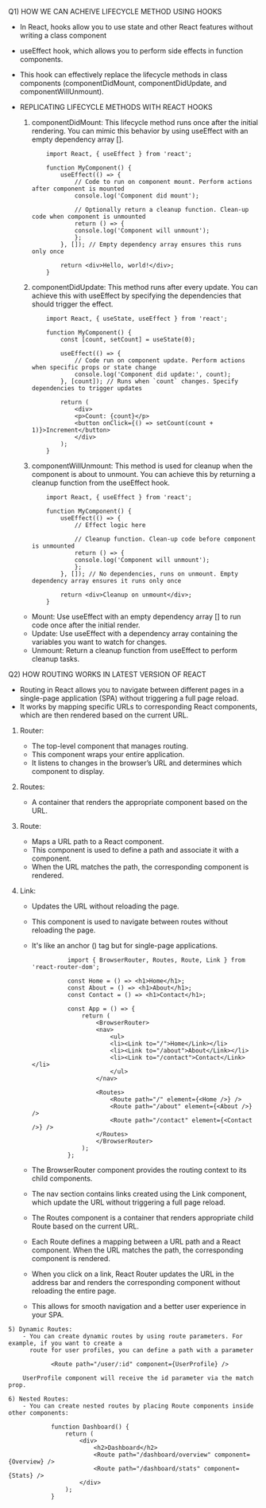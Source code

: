 Q1) HOW WE CAN ACHEIVE LIFECYCLE METHOD USING HOOKS 
   - In React, hooks allow you to use state and other React features without writing a class component
   - useEffect hook, which allows you to perform side effects in function components. 
   - This hook can effectively replace the lifecycle methods in class components (componentDidMount, 
   componentDidUpdate, and componentWillUnmount).

   - REPLICATING LIFECYCLE METHODS WITH REACT HOOKS
   
     1) componentDidMount: This lifecycle method runs once after the initial rendering. You can mimic this behavior by using useEffect with an empty dependency array [].

                import React, { useEffect } from 'react';

                function MyComponent() {
                    useEffect(() => {
                        // Code to run on component mount. Perform actions after component is mounted
                        console.log('Component did mount');

                        // Optionally return a cleanup function. Clean-up code when component is unmounted
                        return () => {
                        console.log('Component will unmount');
                        };
                    }, []); // Empty dependency array ensures this runs only once

                    return <div>Hello, world!</div>;
                }


     2) componentDidUpdate: This method runs after every update. You can achieve this with useEffect by specifying the dependencies that should trigger the effect.

                import React, { useState, useEffect } from 'react';

                function MyComponent() {
                    const [count, setCount] = useState(0);

                    useEffect(() => {
                        // Code run on component update. Perform actions when specific props or state change
                        console.log('Component did update:', count);
                    }, [count]); // Runs when `count` changes. Specify dependencies to trigger updates

                    return (
                        <div>
                        <p>Count: {count}</p>
                        <button onClick={() => setCount(count + 1)}>Increment</button>
                        </div>
                    );
                }


     3) componentWillUnmount: This method is used for cleanup when the component is about to unmount. You can achieve this by returning a cleanup function from the useEffect hook.

                import React, { useEffect } from 'react';

                function MyComponent() {
                    useEffect(() => {
                        // Effect logic here

                        // Cleanup function. Clean-up code before component is unmounted
                        return () => {
                        console.log('Component will unmount');
                        };
                    }, []); // No dependencies, runs on unmount. Empty dependency array ensures it runs only once

                    return <div>Cleanup on unmount</div>;
                }

     - Mount: Use useEffect with an empty dependency array [] to run code once after the initial render.
     - Update: Use useEffect with a dependency array containing the variables you want to watch for changes.
     - Unmount: Return a cleanup function from useEffect to perform cleanup tasks.



Q2) HOW ROUTING WORKS IN LATEST VERSION OF REACT 
   - Routing in React allows you to navigate between different pages in a single-page application (SPA) 
   without triggering a full page reload. 
   - It works by mapping specific URLs to corresponding React components, which are then rendered based on 
   the current URL.

   1) Router: 
        - The top-level component that manages routing.
        - This component wraps your entire application. 
        - It listens to changes in the browser’s URL and determines which component to display.

   2) Routes: 
        - A container that renders the appropriate component based on the URL.

   3) Route: 
        - Maps a URL path to a React component.
        - This component is used to define a path and associate it with a component. 
        - When the URL matches the path, the corresponding component is rendered.

   4) Link: 
        - Updates the URL without reloading the page.
        - This component is used to navigate between routes without reloading the page. 
        - It's like an anchor (<a>) tag but for single-page applications.

                        import { BrowserRouter, Routes, Route, Link } from 'react-router-dom';

                        const Home = () => <h1>Home</h1>;
                        const About = () => <h1>About</h1>;
                        const Contact = () => <h1>Contact</h1>;

                        const App = () => {
                            return (
                                <BrowserRouter>
                                <nav>
                                    <ul>
                                    <li><Link to="/">Home</Link></li>
                                    <li><Link to="/about">About</Link></li>
                                    <li><Link to="/contact">Contact</Link></li>
                                    </ul>
                                </nav>

                                <Routes>
                                    <Route path="/" element={<Home />} />
                                    <Route path="/about" element={<About />} />
                                    <Route path="/contact" element={<Contact />} />
                                </Routes>
                                </BrowserRouter>
                            );
                        };

        - The BrowserRouter component provides the routing context to its child components.
        - The nav section contains links created using the Link component, which update the URL without 
        triggering a full page reload.
        - The Routes component is a container that renders appropriate child Route based on the current URL.
        - Each Route defines a mapping between a URL path and a React component. When the URL matches the 
        path, the corresponding component is rendered.
        - When you click on a link, React Router updates the URL in the address bar and renders the 
        corresponding component without reloading the entire page.
        - This allows for smooth navigation and a better user experience in your SPA.

    5) Dynamic Routes:
        - You can create dynamic routes by using route parameters. For example, if you want to create a
          route for user profiles, you can define a path with a parameter

                <Route path="/user/:id" component={UserProfile} />

        UserProfile component will receive the id parameter via the match prop.
    
    6) Nested Routes:
        - You can create nested routes by placing Route components inside other components:

                function Dashboard() {
                    return (
                        <div>
                            <h2>Dashboard</h2>
                            <Route path="/dashboard/overview" component={Overview} />
                            <Route path="/dashboard/stats" component={Stats} />
                        </div>
                    );
                }


